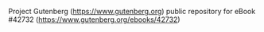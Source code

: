 Project Gutenberg (https://www.gutenberg.org) public repository for
eBook #42732 (https://www.gutenberg.org/ebooks/42732)
